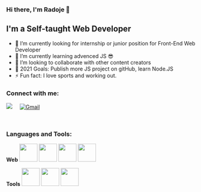 ### Hi there, I'm Radoje 👋

## I'm a Self-taught Web Developer
- 🔭 I’m currently looking for internship or junior position for Front-End Web Developer
- 🌱 I’m currently learning advenced JS 😎
- 🤝 I’m looking to collaborate with other content creators
- 🥅 2021 Goals: Publish more JS project on gitHub, learn Node.JS
- ⚡ Fun fact: I love sports and working out.

### Connect with me:
<p align="left">
<a href="https://www.linkedin.com/in/radoje-jezdic-41910217a/">
  <img src="https://img.icons8.com/bubbles/50/000000/linkedin.png" ald="LinkedIn"/></a> &nbsp; &nbsp;
<a href="mailto:webdevradoje@gmail.com">
  <img src="https://img.icons8.com/bubbles/50/000000/gmail.png" alt="Gmail"></a> &nbsp; &nbsp;
</p>
<br />

### Languages and Tools:

**Web** 
<img height="48" width="48"  src="https://img.icons8.com/color/96/000000/html-5.png" />
<img height="48" width="48" src="https://img.icons8.com/color/48/000000/css3.png" />
<img height="48" width="48" src="https://img.icons8.com/color/96/000000/javascript.png" />
<img height="48" width="48" src="https://img.icons8.com/color/96/000000/nodejs.png" />

**Tools**
<img height="48" width="48" src="https://img.icons8.com/fluent/96/000000/visual-studio-code-2019.png" />
<img height="48" width="48" src="https://img.icons8.com/color/96/000000/git.png" />
<img height="48" width="48" src="https://img.icons8.com/fluent/96/000000/adobe-photoshop.png"/>
